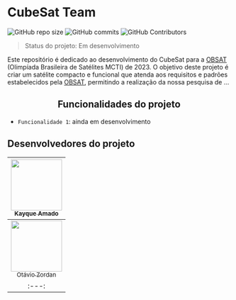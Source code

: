 # CubeSat Team
![GitHub repo size](https://img.shields.io/github/repo-size/DreamkitteXz/OBSAT-2023?style=for-the-badge)
![GitHub commits](https://img.shields.io/github/commit-activity/y/DreamkitteXz/OBSAT-2023?style=for-the-badge)
![GitHub Contributors](https://img.shields.io/github/contributors/DreamkitteXz/OBSAT-2023?color=green&style=for-the-badge)

> Status do projeto: Em desenvolvimento

Este repositório é dedicado ao desenvolvimento do CubeSat para a [OBSAT](https://www.obsat.org.br) (Olimpíada Brasileira de Satélites MCTI) de 2023. O objetivo deste projeto é criar um satélite compacto e funcional que atenda aos requisitos e padrões estabelecidos pela [OBSAT](https://www.obsat.org.br), permitindo a realização da nossa pesquisa de ...

## <center>Funcionalidades do projeto</center>

- `Funcionalidade 1`: ainda em desenvolvimento

## Desenvolvedores do projeto

| [<img src="https://avatars.githubusercontent.com/u/93887857?s=400&u=4569dd01d20e22127e5e8d8c68bc4229f464ca80&v=4" width=115><br><sub>Kayque Amado</sub>](https://github.com/DreamkitteXz) |
| :---: |
| [<img src="https://avatars.githubusercontent.com/u/90804464?v=4" width=115><br><sub>Otávio Zordan</sub>](https://github.com/otaviozordan) |
| :---: |